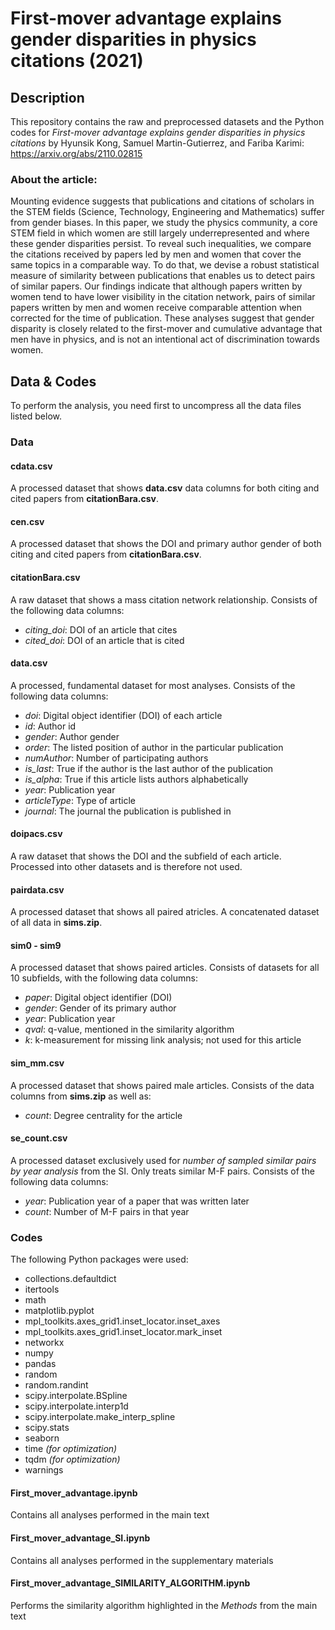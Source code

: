 # First-mover advantage explains gender disparities in physics citations (2021)

## Description
This repository contains the raw and preprocessed datasets and the Python codes for *First-mover advantage explains gender disparities in physics citations* by Hyunsik Kong, Samuel Martin-Gutierrez, and Fariba Karimi: https://arxiv.org/abs/2110.02815

### About the article:
Mounting evidence suggests that publications and citations of scholars in the STEM fields (Science, Technology, Engineering and Mathematics) suffer from gender biases. In this paper, we study the physics community, a core STEM field in which women are still largely underrepresented and where these gender disparities persist. To reveal such inequalities, we compare the citations received by papers led by men and women that cover the same topics in a comparable way. To do that, we devise a robust statistical measure of similarity between publications that enables us to detect pairs of similar papers. Our findings indicate that although papers written by women tend to have lower visibility in the citation network, pairs of similar papers written by men and women receive comparable attention when corrected for the time of publication. These analyses suggest that gender disparity is closely related to the first-mover and cumulative advantage that men have in physics, and is not an intentional act of discrimination towards women.

## Data & Codes

To perform the analysis, you need first to uncompress all the data files listed below.

### Data
#### cdata.csv
A processed dataset that shows **data.csv** data columns for both citing and cited papers from **citationBara.csv**.
#### cen.csv
A processed dataset that shows the DOI and primary author gender of both citing and cited papers from **citationBara.csv**.
#### citationBara.csv
A raw dataset that shows a mass citation network relationship. Consists of the following data columns:
- *citing_doi*: DOI of an article that cites
- *cited_doi*: DOI of an article that is cited
#### data.csv
A processed, fundamental dataset for most analyses. Consists of the following data columns:
- *doi*: Digital object identifier (DOI) of each article
- *id*: Author id
- *gender*: Author gender
- *order*: The listed position of author in the particular publication
- *numAuthor*: Number of participating authors
- *is_last*: True if the author is the last author of the publication
- *is_alpha*: True if this article lists authors alphabetically
- *year*: Publication year
- *articleType*: Type of article
- *journal*: The journal the publication is published in
#### doipacs.csv
A raw dataset that shows the DOI and the subfield of each article. Processed into other datasets and is therefore not used.
#### pairdata.csv
A processed dataset that shows all paired atricles. A concatenated dataset of all data in **sims.zip**.
#### sim0 - sim9
A processed dataset that shows paired articles. Consists of datasets for all 10 subfields, with the following data columns:
- *paper*: Digital object identifier (DOI)
- *gender*: Gender of its primary author
- *year*: Publication year
- *qval*: q-value, mentioned in the similarity algorithm
- *k*: k-measurement for missing link analysis; not used for this article
#### sim_mm.csv
A processed dataset that shows paired male articles. Consists of the data columns from **sims.zip** as well as:
- *count*: Degree centrality for the article
#### se_count.csv
A processed dataset exclusively used for _number of sampled similar pairs by year analysis_ from the SI. Only treats similar M-F pairs. Consists of the following data columns:
- *year*: Publication year of a paper that was written later
- *count*: Number of M-F pairs in that year
### Codes

The following Python packages were used:
- collections.defaultdict
- itertools
- math
- matplotlib.pyplot
- mpl_toolkits.axes_grid1.inset_locator.inset_axes
- mpl_toolkits.axes_grid1.inset_locator.mark_inset
- networkx
- numpy
- pandas
- random
- random.randint
- scipy.interpolate.BSpline
- scipy.interpolate.interp1d
- scipy.interpolate.make_interp_spline
- scipy.stats
- seaborn
- time *(for optimization)*
- tqdm *(for optimization)*
- warnings
#### First_mover_advantage.ipynb
Contains all analyses performed in the main text
#### First_mover_advantage_SI.ipynb
Contains all analyses performed in the supplementary materials
#### First_mover_advantage_SIMILARITY_ALGORITHM.ipynb
Performs the similarity algorithm highlighted in the *Methods* from the main text
